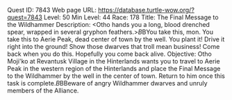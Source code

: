 Quest ID: 7843
Web page URL: https://database.turtle-wow.org/?quest=7843
Level: 50
Min Level: 44
Race: 178
Title: The Final Message to the Wildhammer
Description: <Otho hands you a long, blood drenched spear, wrapped in several gryphon feathers.>$B$BYou take this, mon. You take this to Aerie Peak, dead center of town by the well. You plant it! Drive it right into the ground! Show those dwarves that troll mean business! Come back when you do this. Hopefully you come back alive.
Objective: Otho Moji'ko at Revantusk Village in the Hinterlands wants you to travel to Aerie Peak in the western region of the Hinterlands and place the Final Message to the Wildhammer by the well in the center of town. Return to him once this task is complete.$B$BBeware of angry Wildhammer dwarves and unruly members of the Alliance.
